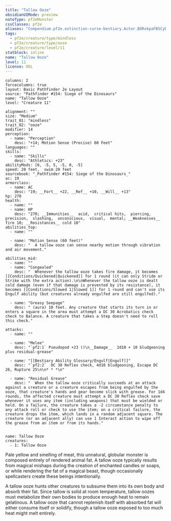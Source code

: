 ```yaml
---
title: "Tallow Ooze"
obsidianUIMode: preview
noteType: pf2eMonster
cssClasses: pf2e
aliases: "Compendium.pf2e.extinction-curse-bestiary.Actor.BORxkpaFBSCyB1f1" 
tags:
  - pf2e/creature/type/mindless
  - pf2e/creature/type/ooze
  - pf2e/creature/level/11
statblock: inline
name: "Tallow Ooze"
level: 11
license: OGL
---
```


```statblock
columns: 2
forcecolumns: true
layout: Basic Pathfinder 2e Layout
source: "Pathfinder #154: Siege of the Dinosaurs"
name: "Tallow Ooze"
level: "Creature 11"

alignment: ""
size: "Medium"
trait_01: "mindless"
trait_02: "ooze"
modifier: 14
perception:
  - name: "Perception"
    desc: "+14; Motion Sense (Precise) 60 Feet"
languages: ""
skills:
  - name: "Skills"
    desc: "Athletics: +23"
abilityMods: [6, -5, 5, -5, 0, -5]
speed: 20 feet,  swim 20 feet
sourcebook: "_Pathfinder #154: Siege of the Dinosaurs_"
ac: 19
armorclass:
  - name: AC
    desc: "19; __Fort__ +22, __Ref__ +10, __Will__ +13"
hp: 270
health:
  - name: ""
  - name: HP
    desc: "270; __Immunities__  acid,  critical hits,  piercing,  precision,  slashing,  unconscious,  visual,  mental; __Weaknesses__ fire 10; __Resistances__ cold 10"
abilities_top:
  - name: ""

  - name: "Motion Sense (60 feet)"
    desc: "  A tallow ooze can sense nearby motion through vibration and air movement."

abilities_mid:
  - name: ""
  - name: "Congealed"
    desc: "  Whenever the tallow ooze takes fire damage, it becomes [[Conditions/Quickened|Quickened]] for 1 round (it can only Stride or Strike with the extra action).\n\nWhenever the tallow ooze is dealt cold damage (even if that damage is prevented by its resistance), it becomes [[Conditions/Slowed 1|Slowed 1]] for 1 round and can't use its Engulf ability (but creatures already engulfed are still engulfed)."

  - name: "Greasy Seepage"
    desc: " (aura) 10 feet. Any creature that starts its turn in or enters a square in the area must attempt a DC 30 Acrobatics check check to Balance. A creature that takes a Step doesn't need to roll this check."

attacks:
  - name: ""

  - name: "Melee"
    desc: "`pf2:1` Pseudopod +23 ()\n__Damage__  2d10 + 10 bludgeoning plus residual-grease"

  - name: "[[Bestiary Ability Glossary/Engulf|Engulf]]"
    desc: "`pf2:2`  DC 30 Reflex check, 4d10 bludgeoning, Escape DC 26, Rupture 25\n\n* * *\n"

  - name: "Residual Grease"
    desc: "  When the tallow ooze critically succeeds at an attack against a creature or a creature escapes from being engulfed by the ooze, that creature's hands and gear become slick with grease. For 1d4 rounds, the affected creature must attempt a DC 30 Reflex check save whenever it uses any item (including weapons) that must be wielded or held. On a failure, the creature takes a -2 circumstance penalty to any attack roll or check to use the item; on a critical failure, the creature drops the item, which lands in a random adjacent square. The creature (or an adjacent ally) can use 1 Interact action to wipe off the grease from an item or from its hands."
 
```

```encounter-table
name: Tallow Ooze
creatures:
  - 1: Tallow Ooze
```



Pale yellow and smelling of meat, this unnatural, globular monster is composed entirely of rendered animal fat. A tallow ooze typically results from magical mishaps during the creation of enchanted candles or soaps, or while rendering the fat of a magical beast, though occasionally spellcasters create these beings intentionally.

A tallow ooze hunts other creatures to subsume them into its own body and absorb their fat. Since tallow is solid at room temperature, tallow oozes must metabolize their own bodies to produce enough heat to remain gelatinous. A tallow ooze that cannot replenish itself with absorbed fat will either consume itself or solidify, though a tallow ooze exposed to too much heat might melt entirely.
